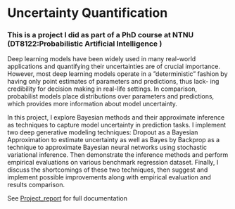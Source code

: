 # Uncertainty Quantification
### This is a project I did as part of a PhD course at NTNU (DT8122:Probabilistic Artificial Intelligence )
Deep learning models have been widely used in many real-world applications and quantifying their uncertainties are of crucial importance. However, most deep learning models operate in a ”deterministic” fashion by having only point estimates of parameters and predictions, thus lack- ing credibility for decision making in real-life settings. In comparison, probabilist models place distributions over parameters and predictions, which provides more information about model uncertainty.

In this project, I explore Bayesian methods and their approximate inference as techniques to capture model uncertainty in prediction tasks. I implement two deep generative modeling techniques: Dropout as a Bayesian Approximation to estimate uncertainty as well as Bayes by Backprop as a technique to approximate Bayesian neural networks using stochastic variational inference.  Then demonstrate the inference methods and perform empirical evaluations on various benchmark regression dataset. Finally, I discuss the shortcomings of these two techniques, then suggest and implement possible improvements along with empirical evaluation and results comparison.

See [Project_report](Project_report.pdf) for full documentation